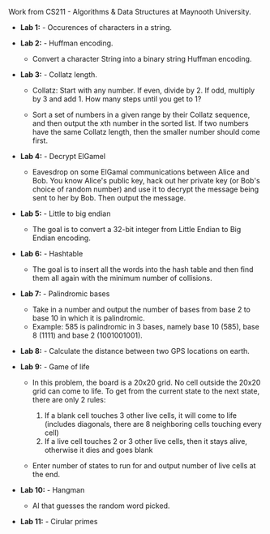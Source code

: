 Work from CS211 - Algorithms & Data Structures at Maynooth University.


* **Lab 1:** - Occurences of characters in a string.

* **Lab 2:** - Huffman encoding.

    * Convert a character String into a binary string Huffman encoding.

* **Lab 3:** - Collatz length.

    * Collatz: Start with any number. If even, divide by 2. If odd, multiply by 3 and add 1. How many steps until you get to 1?

    * Sort a set of numbers in a given range by their Collatz sequence, and then output the xth number in the sorted list. If two numbers have the same Collatz length, then the smaller number should come first.
  
* **Lab 4:** - Decrypt ElGamel

    * Eavesdrop on some ElGamal communications between Alice and Bob. You know Alice's public key, hack out her private key (or Bob's choice of random number) and use it to decrypt the message being sent to her by Bob. Then output the message.

* **Lab 5:** - Little to big endian

    * The goal is to convert a 32-bit integer from Little Endian to Big Endian encoding.

* **Lab 6:** - Hashtable

    * The goal is to insert all the words into the hash table and then find them all again with the minimum number of collisions.

* **Lab 7:** - Palindromic bases

    * Take in a number and output the number of bases from base 2 to base 10 in which it is palindromic.
    * Example: 585 is palindromic in 3 bases, namely base 10 (585), base 8 (1111) and base 2 (1001001001).

* **Lab 8:** -  Calculate the distance between two GPS locations on earth.

* **Lab 9:** - Game of life

    * In this problem, the board is a 20x20 grid. No cell outside the 20x20 grid can come to life. To get from the current state to the next state, there are only 2 rules:
        1. If a blank cell touches 3 other live cells, it will come to life (includes diagonals, there are 8 neighboring cells touching every cell)
        2. If a live cell touches 2 or 3 other live cells, then it stays alive, otherwise it dies and goes blank

    * Enter number of states to run for and output number of live cells at the end.

* **Lab 10:** - Hangman

    * AI that guesses the random word picked.

* **Lab 11:** - Cirular primes
